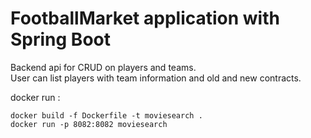 # FootballMarket application with Spring Boot

Backend api for CRUD on players and teams.  
User can list players with team information and old and new contracts.  


docker run :  
```
docker build -f Dockerfile -t moviesearch .  
docker run -p 8082:8082 moviesearch  
```  
